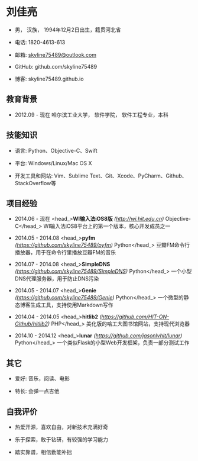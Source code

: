刘佳亮
========================================

- 男， 汉族， 1994年12月2日出生，籍贯河北省

- 电话: 1820-4613-613

- 邮箱: skyline75489@outlook.com

- GitHub: github.com/skyline75489

- 博客: skyline75489.github.io

教育背景
--------

- 2012.09 - 现在 哈尔滨工业大学，  软件学院，  软件工程专业，本科

技能知识
--------

- 语言: Python、Objective-C、Swift

- 平台: Windows/Linux/Mac OS X

- 开发工具和网站: Vim、Sublime Text、Git、Xcode、PyCharm、Github、StackOverflow等

项目经验
--------

- <datetime>2014.06 - 现在</datetime> <head_>**WI输入法iOS8版** *(http://wi.hit.edu.cn)* <lang>Objective-C</lang></head_>
<description>WI输入法iOS8平台上的第一个版本，核心开发成员之一</description>

- <datetime>2014.05 - 2014.08</datetime> <head_>**pyfm** *(https://github.com/skyline75489/pyfm)* <lang>Python</lang></head_>
<description>豆瓣FM命令⾏播放器，用于在命令行里播放豆瓣FM的音乐</description>

- <datetime>2014.07 - 2014.08</datetime> <head_>**SimpleDNS** *(https://github.com/skyline75489/SimpleDNS)* <lang>Python</lang></head_>
<description>一个小型DNS代理服务器，用于防⽌DNS污染</description>

- <datetime>2014.05 - 2014.07</datetime> <head_>**Genie** *(https://github.com/skyline75489/Genie)*  <lang>Python</lang></head_>
<description>一个微型的静态博客生成工具，支持使用Markdown写作</description>

- <datetime>2014.04 - 2014.05</datetime> <head_>**hitlib2** *(https://github.com/HIT-ON-Github/hitlib2)* <lang>PHP</lang></head_>
<description>美化版的哈工大图书馆网站，支持现代浏览器</description>

- <datetime>2014.10 - 2014.12</datetime> <head_>**lunar** *(https://github.com/jasonlvhit/lunar)* <lang>Python</lang></head_>
<description>一个类似Flask的小型Web开发框架，负责一部分测试工作</description>

其它
----

- 爱好: 音乐，阅读、电影

- 特长: 会弹一点吉他

自我评价
--------

- 热爱开源，喜欢自由，对新技术充满好奇

- 乐于探索，敢于钻研，有较强的学习能力

- 踏实靠谱，相信勤能补拙



